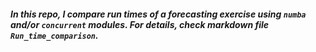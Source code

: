 ##### In this repo, I compare run times of a forecasting exercise using `numba` and/or `concurrent` modules. For details, check markdown file `Run_time_comparison`.
